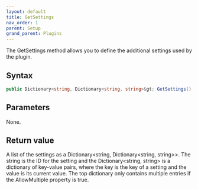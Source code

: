 ```yaml
---
layout: default
title: GetSettings
nav_order: 1
parent: Setup
grand_parent: Plugins
---
```


The GetSettings method allows you to define the additional settings used by the plugin.

## Syntax
```csharp
public Dictionary<string, Dictionary<string, string>&gt; GetSettings()
```

## Parameters
None.

## Return value
A list of the settings as a Dictionary<string, Dictionary<string, string>&gt;. The string is the ID for the setting and the Dictionary<string, string> is a dictionary of key-value pairs, where the key is the key of a setting and the value is its current value. The top dictionary only contains multiple entries if the AllowMultiple property is true.
